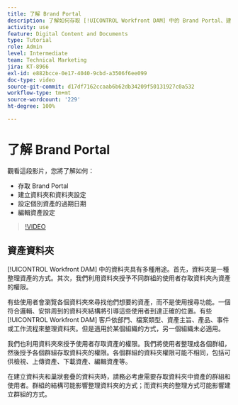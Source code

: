 ```yaml
---
title: 了解 Brand Portal
description: 了解如何存取 [!UICONTROL Workfront DAM] 中的 Brand Portal、建立資料夾、設定個別資產的過期日期以及編輯資產設定。
activity: use
feature: Digital Content and Documents
type: Tutorial
role: Admin
level: Intermediate
team: Technical Marketing
jira: KT-8966
exl-id: e882bcce-0e17-4040-9cbd-a3506f6ee099
doc-type: video
source-git-commit: d17df7162ccaab6b62db34209f50131927c0a532
workflow-type: tm+mt
source-wordcount: '229'
ht-degree: 100%

---
```


# 了解 Brand Portal

觀看這段影片，您將了解如何：

* 存取 Brand Portal
* 建立資料夾和資料夾設定
* 設定個別資產的過期日期
* 編輯資產設定

>[!VIDEO](https://video.tv.adobe.com/v/335229/?quality=12&learn=on&enablevpops)

## 資產資料夾

[!UICONTROL Workfront DAM] 中的資料夾具有多種用途。首先，資料夾是一種整理資產的方式。其次，我們利用資料夾授予不同群組的使用者存取資料夾內資產的權限。

有些使用者會瀏覽各個資料夾來尋找他們想要的資產，而不是使用搜尋功能。一個符合邏輯、安排周到的資料夾結構將引導這些使用者到達正確的位置。有些 [!UICONTROL Workfront DAM] 客戶依部門、檔案類型、資產主旨、產品、事件或工作流程來整理資料夾。但是適用於某個組織的方式，另一個組織未必適用。

我們也利用資料夾來授予使用者存取資產的權限。我們將使用者整理成各個群組，然後授予各個群組存取資料夾的權限。各個群組的資料夾權限可能不相同，包括可供檢視、上傳資產、下載資產、編輯資產等。

在建立資料夾和巢狀套疊的資料夾時，請務必考慮需要存取資料夾中資產的群組和使用者。群組的結構可能影響整理資料夾的方式；而資料夾的整理方式可能影響建立群組的方式。
